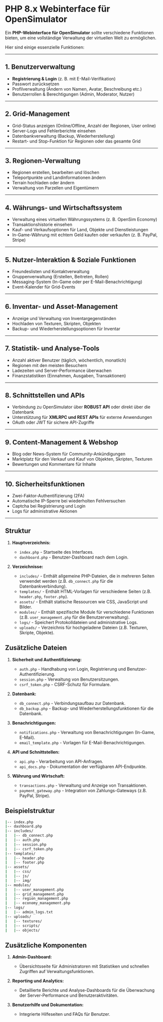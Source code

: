# PHP 8.x Webinterface für OpenSimulator

Ein **PHP-Webinterface für OpenSimulator** sollte verschiedene Funktionen bieten,
um eine vollständige Verwaltung der virtuellen Welt zu ermöglichen.

Hier sind einige essenzielle Funktionen:

---

## **1. Benutzerverwaltung**

- **Registrierung & Login** (z. B. mit E-Mail-Verifikation)
- Passwort zurücksetzen
- Profilverwaltung (Ändern von Namen, Avatar, Beschreibung etc.)
- Benutzerrollen & Berechtigungen (Admin, Moderator, Nutzer)

---

## **2. Grid-Management**

- Grid-Status anzeigen (Online/Offline, Anzahl der Regionen, User online)
- Server-Logs und Fehlerberichte einsehen
- Datenbankverwaltung (Backup, Wiederherstellung)
- Restart- und Stop-Funktion für Regionen oder das gesamte Grid

---

## **3. Regionen-Verwaltung**

- Regionen erstellen, bearbeiten und löschen
- Teleportpunkte und Landinformationen ändern
- Terrain hochladen oder ändern
- Verwaltung von Parzellen und Eigentümern

---

## **4. Währungs- und Wirtschaftssystem**

- Verwaltung eines virtuellen Währungssystems (z. B. OpenSim Economy)
- Transaktionshistorie einsehen
- Kauf- und Verkaufsoptionen für Land, Objekte und Dienstleistungen
- In-Game-Währung mit echtem Geld kaufen oder verkaufen (z. B. PayPal, Stripe)

---

## **5. Nutzer-Interaktion & Soziale Funktionen**

- Freundeslisten und Kontaktverwaltung
- Gruppenverwaltung (Erstellen, Beitreten, Rollen)
- Messaging-System (In-Game oder per E-Mail-Benachrichtigung)
- Event-Kalender für Grid-Events

---

## **6. Inventar- und Asset-Management**

- Anzeige und Verwaltung von Inventargegenständen
- Hochladen von Texturen, Skripten, Objekten
- Backup- und Wiederherstellungsoptionen für Inventar

---

## **7. Statistik- und Analyse-Tools**

- Anzahl aktiver Benutzer (täglich, wöchentlich, monatlich)
- Regionen mit den meisten Besuchern
- Ladezeiten und Server-Performance überwachen
- Finanzstatistiken (Einnahmen, Ausgaben, Transaktionen)

---

## **8. Schnittstellen und APIs**

- Verbindung zu OpenSimulator über **ROBUST API** oder direkt über die Datenbank
- Unterstützung für **XMLRPC und REST APIs** für externe Anwendungen
- OAuth oder JWT für sichere API-Zugriffe

---

## **9. Content-Management & Webshop**

- Blog oder News-System für Community-Ankündigungen
- Marktplatz für den Verkauf und Kauf von Objekten, Skripten, Texturen
- Bewertungen und Kommentare für Inhalte

---

## **10. Sicherheitsfunktionen**

- Zwei-Faktor-Authentifizierung (2FA)
- Automatische IP-Sperre bei wiederholten Fehlversuchen
- Captcha bei Registrierung und Login
- Logs für administrative Aktionen

---

## Struktur

1. **Hauptverzeichnis:**
   - `index.php` - Startseite des Interfaces.
   - `dashboard.php` - Benutzer-Dashboard nach dem Login.

2. **Verzeichnisse:**
   - `includes/` - Enthält allgemeine PHP-Dateien, die in mehreren Seiten verwendet werden (z.B. `db_connect.php` für die Datenbankverbindung).
   - `templates/` - Enthält HTML-Vorlagen für verschiedene Seiten (z.B. `header.php`, `footer.php`).
   - `assets/` - Enthält statische Ressourcen wie CSS, JavaScript und Bilder.
   - `modules/` - Enthält spezifische Module für verschiedene Funktionen (z.B. `user_management.php` für die Benutzerverwaltung).
   - `logs/` - Speichert Protokolldateien und administrative Logs.
   - `uploads/` - Verzeichnis für hochgeladene Dateien (z.B. Texturen, Skripte, Objekte).

## Zusätzliche Dateien

1. **Sicherheit und Authentifizierung:**
   - `auth.php` - Handhabung von Login, Registrierung und Benutzer-Authentifizierung.
   - `session.php` - Verwaltung von Benutzersitzungen.
   - `csrf_token.php` - CSRF-Schutz für Formulare.

2. **Datenbank:**
   - `db_connect.php` - Verbindungsaufbau zur Datenbank.
   - `db_backup.php` - Backup- und Wiederherstellungsfunktionen für die Datenbank.

3. **Benachrichtigungen:**
   - `notifications.php` - Verwaltung von Benachrichtigungen (In-Game, E-Mail).
   - `email_template.php` - Vorlagen für E-Mail-Benachrichtigungen.

4. **API und Schnittstellen:**
   - `api.php` - Verarbeitung von API-Anfragen.
   - `api_docs.php` - Dokumentation der verfügbaren API-Endpunkte.

5. **Währung und Wirtschaft:**
   - `transactions.php` - Verwaltung und Anzeige von Transaktionen.
   - `payment_gateway.php` - Integration von Zahlungs-Gateways (z.B. PayPal, Stripe).

## Beispielstruktur

``` bash
|-- index.php
|-- dashboard.php
|-- includes/
|   |-- db_connect.php
|   |-- auth.php
|   |-- session.php
|   |-- csrf_token.php
|-- templates/
|   |-- header.php
|   |-- footer.php
|-- assets/
|   |-- css/
|   |-- js/
|   |-- img/
|-- modules/
|   |-- user_management.php
|   |-- grid_management.php
|   |-- region_management.php
|   |-- economy_management.php
|-- logs/
|   |-- admin_logs.txt
|-- uploads/
|   |-- textures/
|   |-- scripts/
|   |-- objects/
```

## Zusätzliche Komponenten

1. **Admin-Dashboard:**
   - Übersichtsseite für Administratoren mit Statistiken und schnellen Zugriffen auf Verwaltungsfunktionen.

2. **Reporting und Analytics:**
   - Detaillierte Berichte und Analyse-Dashboards für die Überwachung der Server-Performance und Benutzeraktivitäten.

3. **Benutzerhilfe und Dokumentation:**
   - Integrierte Hilfeseiten und FAQs für Benutzer.

